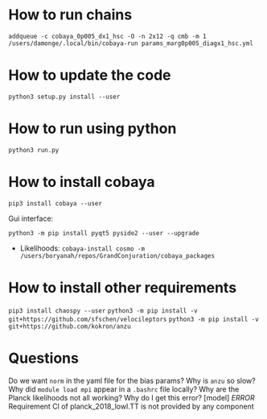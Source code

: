 # How to run chains
`addqueue -c cobaya_0p005_dx1_hsc -O -n 2x12 -q cmb -m 1 /users/damonge/.local/bin/cobaya-run params_marg0p005_diagx1_hsc.yml`

# How to update the code
`python3 setup.py install --user`

# How to run using python
`python3 run.py`

# How to install cobaya
`pip3 install cobaya --user`

Gui interface:

`python3 -m pip install pyqt5 pyside2 --user --upgrade`

- Likelihoods:
`cobaya-install cosmo -m /users/boryanah/repos/GrandConjuration/cobaya_packages`

# How to install other requirements
`pip3 install chaospy --user`
`python3 -m pip install -v git+https://github.com/sfschen/velocileptors`
`python3 -m pip install -v git+https://github.com/kokron/anzu`

# Questions
Do we want `norm` in the yaml file for the bias params?
Why is `anzu` so slow?
Why did `module load mpi` appear in a `.bashrc` file locally?
Why are the Planck likelihoods not all working?
Why do I get this error?
[model] *ERROR* Requirement Cl of planck_2018_lowl.TT is not provided by any component